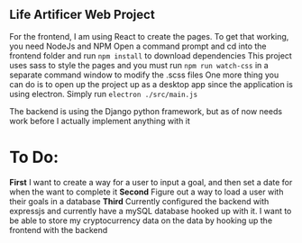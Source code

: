 ## Life Artificer Web Project

For the frontend, I am using React to create the pages.  To get that working, you need NodeJs and NPM
Open a command prompt and cd into the frontend folder and run `npm install` to download dependencies
This project uses sass to style the pages and you must run `npm run watch-css` in a separate command window to modify the .scss files
One more thing you can do is to open up the project up as a desktop app since the application is using electron.  Simply run `electron ./src/main.js`

The backend is using the Django python framework, but as of now needs work before I actually implement anything with it


# To Do:

**First** I want to create a way for a user to input a goal, and then set a date for when the want to complete it
**Second** Figure out a way to load a user with their goals in a database
**Third** Currently configured the backend with expressjs and currently have a mySQL database hooked up with it.  I want to be able to store my cryptocurrency data on the data by hooking up the frontend with the backend
